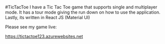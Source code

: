 #TicTacToe
I have a Tic Tac Toe game that supports single and multiplayer mode. It has a tour mode giving the run down on how to use the application.
Lastly, its written in React JS (Material UI)

Please see my game live:

https://tictactoe123.azurewebsites.net
